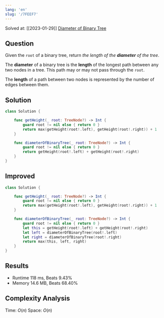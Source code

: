 ```yaml
---
lang: 'en'
slug: '/7FEEF7'
---
```


Solved at: [[2023-01-29]]
[Diameter of Binary Tree](https://leetcode.com/problems/diameter-of-binary-tree)

## Question

Given the `root` of a binary tree, return _the length of the **diameter** of the tree_.

The **diameter** of a binary tree is the **length** of the longest path between any two nodes in a tree. This path may or may not pass through the `root`.

The **length** of a path between two nodes is represented by the number of edges between them.

## Solution

```swift
class Solution {

    func getHeight(_ root: TreeNode?) -> Int {
        guard root != nil else { return 0 }
        return max(getHeight(root!.left), getHeight(root!.right)) + 1
    }

    func diameterOfBinaryTree(_ root: TreeNode?) -> Int {
        guard root != nil else { return 0 }
        return getHeight(root!.left) + getHeight(root!.right)
    }
}
```

## Improved

```swift
class Solution {

    func getHeight(_ root: TreeNode?) -> Int {
        guard root != nil else { return 0 }
        return max(getHeight(root!.left), getHeight(root!.right)) + 1
    }

    func diameterOfBinaryTree(_ root: TreeNode?) -> Int {
        guard root != nil else { return 0 }
        let this = getHeight(root!.left) + getHeight(root!.right)
        let left = diameterOfBinaryTree(root!.left)
        let right = diameterOfBinaryTree(root!.right)
        return max(this, left, right)
    }
}
```

## Results

- Runtime 118 ms, Beats 9.43%
- Memory 14.6 MB, Beats 68.40%

## Complexity Analysis

Time: $O(n)$
Space: $O(n)$

